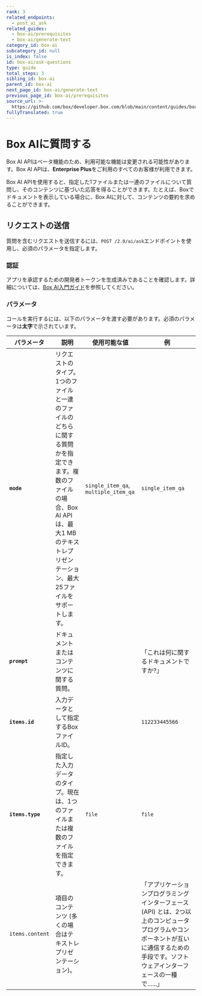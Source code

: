```yaml
---
rank: 3
related_endpoints:
  - post_ai_ask
related_guides:
  - box-ai/prerequisites
  - box-ai/generate-text
category_id: box-ai
subcategory_id: null
is_index: false
id: box-ai/ask-questions
type: guide
total_steps: 3
sibling_id: box-ai
parent_id: box-ai
next_page_id: box-ai/generate-text
previous_page_id: box-ai/prerequisites
source_url: >-
  https://github.com/box/developer.box.com/blob/main/content/guides/box-ai/ask-questions.md
fullyTranslated: true
---
```

# Box AIに質問する

<Message type="notice">

Box AI APIはベータ機能のため、利用可能な機能は変更される可能性があります。Box AI APIは、**Enterprise Plus**をご利用のすべてのお客様が利用できます。

</Message>

Box AI APIを使用すると、指定した1ファイルまたは一連のファイルについて質問し、そのコンテンツに基づいた応答を得ることができます。たとえば、Boxでドキュメントを表示している場合に、Box AIに対して、コンテンツの要約を求めることができます。

## リクエストの送信

質問を含むリクエストを送信するには、`POST /2.0/ai/ask`エンドポイントを使用し、必須のパラメータを指定します。

<Samples id="post_ai_ask">

</Samples>

### 認証

アプリを承認するための開発者トークンを生成済みであることを確認します。詳細については、[Box AI入門ガイド][prereq]を参照してください。

### パラメータ

コールを実行するには、以下のパラメータを渡す必要があります。必須のパラメータは**太字**で示されています。

| パラメータ            | 説明                                                                                                         | 使用可能な値                               | 例                                                                                                   |
| ---------------- | ---------------------------------------------------------------------------------------------------------- | ------------------------------------ | --------------------------------------------------------------------------------------------------- |
| **`mode`**       | リクエストのタイプ。1つのファイルと一連のファイルのどちらに関する質問かを指定できます。複数のファイルの場合、Box AI APIは、最大1 MBのテキストレプリゼンテーション、最大25ファイルをサポートします。 | `single_item_qa`, `multiple_item_qa` | `single_item_qa`                                                                                    |
| **`prompt`**     | ドキュメントまたはコンテンツに関する質問。                                                                                      |                                      | 「これは何に関するドキュメントですか?」                                                                                |
| **`items.id`**   | 入力データとして指定するBoxファイルID。                                                                                     |                                      | `112233445566`                                                                                      |
| **`items.type`** | 指定した入力データのタイプ。現在は、1つのファイルまたは複数のファイルを指定できます。                                                                | `file`                               | `file`                                                                                              |
| `items.content`  | 項目のコンテンツ (多くの場合はテキストレプリゼンテーション)。                                                                           |                                      | 「アプリケーションプログラミングインターフェース (API) とは、2つ以上のコンピュータプログラムやコンポーネントが互いに通信するための手段です。ソフトウェアインターフェースの一種で......」 |

[prereq]: g://box-ai/prerequisites
